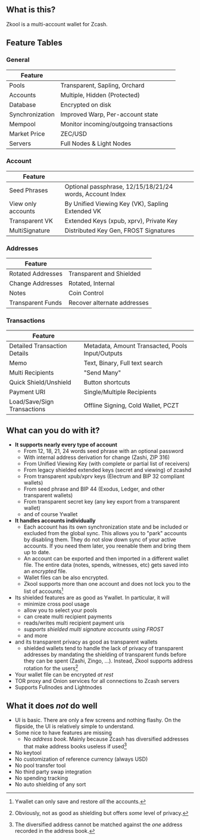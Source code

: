 ## What is this?

Zkool is a multi-account wallet for Zcash.

## Feature Tables

### General

| Feature         |                                        |
|-----------------|----------------------------------------|
| Pools           | Transparent, Sapling, Orchard          |
| Accounts        | Multiple, Hidden (Protected)           |
| Database        | Encrypted on disk                      |
| Synchronization | Improved Warp, Per-account state       |
| Mempool         | Monitor incoming/outgoing transactions |
| Market Price    | ZEC/USD                                |
| Servers         | Full Nodes & Light Nodes               |

### Account
| Feature            |                                                          |
|--------------------|----------------------------------------------------------|
| Seed Phrases       | Optional passphrase, 12/15/18/21/24 words, Account Index |
| View only accounts | By Unified Viewing Key (VK), Sapling Extended VK         |
| Transparent VK     | Extended Keys (xpub, xprv), Private Key                  |
| MultiSignature     | Distributed Key Gen, FROST Signatures                    |

### Addresses
| Feature           |                                        |
|-------------------|----------------------------------------|
| Rotated Addresses | Transparent and Shielded               |
| Change Addresses  | Rotated, Internal                      |
| Notes             | Coin Control                           |
| Transparent Funds | Recover alternate addresses            |

### Transactions
| Feature                      |                                                  |
|------------------------------|--------------------------------------------------|
| Detailed Transaction Details | Metadata, Amount Transacted, Pools Input/Outputs |
| Memo                         | Text, Binary, Full text search                   |
| Multi Recipients             | "Send Many"                                      |
| Quick Shield/Unshield        | Button shortcuts                                 |
| Payment URI                  | Single/Multiple Recipients                       |
| Load/Save/Sign Transactions  | Offline Signing, Cold Wallet, PCZT               |

## What can you do with it?

- **It supports nearly every type of account**
    - From 12, 18, 21, 24 words seed phrase with an optional password
    - With internal address derivation for change (Zashi, ZIP 316)
    - From Unified Viewing Key (with complete or partial list of receivers)
    - From legacy shielded extended keys (secret and viewing) of zcashd
    - From transparent xpub/xprv keys (Electrum and BIP 32 compliant wallets)
    - From seed phrase and BIP 44 (Exodus, Ledger, and other transparent wallets)
    - From transparent secret key (any key export from a transparent wallet)
    - and of course Ywallet
- **It handles accounts individually**
    - Each account has its own synchronization state and be included or
    excluded from the global sync. This allows you to "park" accounts
    by disabling them. They do not slow down sync of your active accounts.
    If you need them later, you reenable them and bring them up to date.
    - An account can be exported and then imported in a different wallet file.
    The entire data (notes, spends, witnesses, etc) gets saved into an
    *encrypted* file.
    - Wallet files can be also encrypted.
    - Zkool supports more than one account and does not lock you to the list of accounts[^1]
- Its shielded features are as good as Ywallet. In particular, it will
    - minimize cross pool usage
    - allow you to select your pools
    - can create multi recipient payments
    - reads/writes multi recipient payment uris
    - *supports shielded multi signature accounts using FROST*
    - and more
- and its transparent privacy as good as transparent wallets
    - shielded wallets tend to handle the lack of privacy of
    transparent addresses by mandating the shielding of transparent
    funds before they can be spent (Zashi, Zingo, ...). Instead,
    Zkool supports address rotation for the users[^2]
- Your wallet file can be encrypted *at rest*
- TOR proxy and Onion services for all connections to Zcash servers
- Supports Fullnodes and Lightnodes

## What it does *not* do well

- UI is basic. There are only a few screens and nothing flashy.
On the flipside, the UI is relatively simple to understand.
- Some nice to have features are missing
    - No *address book*. Mainly because Zcash has diversified addresses
    that make address books useless if used[^3]
- No keytool
- No customization of reference currency (always USD)
- No pool transfer tool
- No third party swap integration
- No spending tracking
- No auto shielding of any sort

[^1]: Ywallet can only save and restore *all* the accounts.
[^2]: Obviously, not as good as shielding but offers *some* level
of privacy.
[^3]: The diversified address cannot be matched against the *one* address
recorded in the address book.
